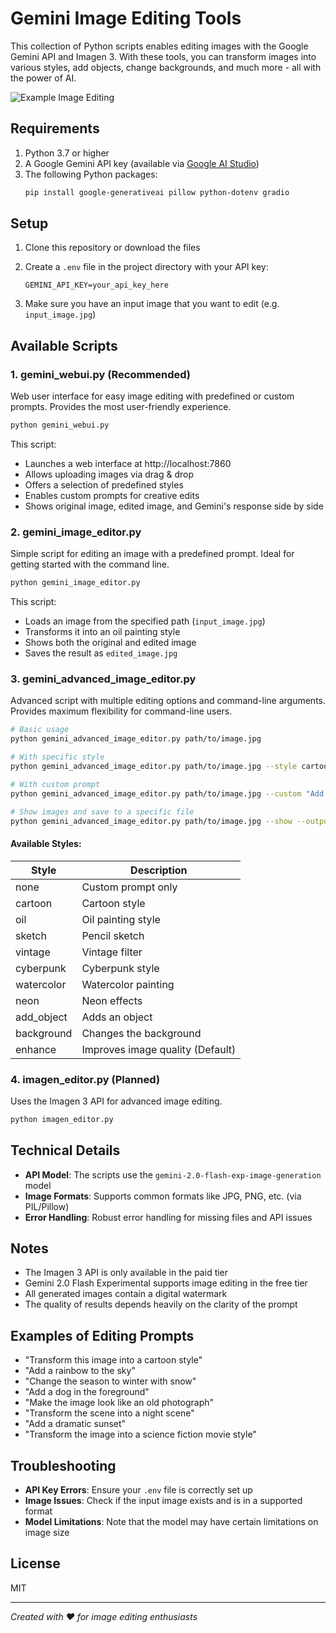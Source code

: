 # Gemini Image Editing Tools

This collection of Python scripts enables editing images with the Google Gemini API and Imagen 3. With these tools, you can transform images into various styles, add objects, change backgrounds, and much more - all with the power of AI.

![Example Image Editing](https://i.imgur.com/example.jpg)

## Requirements

1. Python 3.7 or higher
2. A Google Gemini API key (available via [Google AI Studio](https://aistudio.google.com))
3. The following Python packages:
   ```bash
   pip install google-generativeai pillow python-dotenv gradio
   ```

## Setup

1. Clone this repository or download the files

2. Create a `.env` file in the project directory with your API key:
   ```
   GEMINI_API_KEY=your_api_key_here
   ```

3. Make sure you have an input image that you want to edit (e.g. `input_image.jpg`)

## Available Scripts

### 1. gemini_webui.py (Recommended)

Web user interface for easy image editing with predefined or custom prompts. Provides the most user-friendly experience.

```bash
python gemini_webui.py
```

This script:
- Launches a web interface at http://localhost:7860
- Allows uploading images via drag & drop
- Offers a selection of predefined styles
- Enables custom prompts for creative edits
- Shows original image, edited image, and Gemini's response side by side

### 2. gemini_image_editor.py

Simple script for editing an image with a predefined prompt. Ideal for getting started with the command line.

```bash
python gemini_image_editor.py
```

This script:
- Loads an image from the specified path (`input_image.jpg`)
- Transforms it into an oil painting style
- Shows both the original and edited image
- Saves the result as `edited_image.jpg`

### 3. gemini_advanced_image_editor.py

Advanced script with multiple editing options and command-line arguments. Provides maximum flexibility for command-line users.

```bash
# Basic usage
python gemini_advanced_image_editor.py path/to/image.jpg

# With specific style
python gemini_advanced_image_editor.py path/to/image.jpg --style cartoon

# With custom prompt
python gemini_advanced_image_editor.py path/to/image.jpg --custom "Add a dinosaur to the image"

# Show images and save to a specific file
python gemini_advanced_image_editor.py path/to/image.jpg --show --output result.jpg
```

#### Available Styles:

| Style | Description |
|------|-------------|
| none | Custom prompt only |
| cartoon | Cartoon style |
| oil | Oil painting style |
| sketch | Pencil sketch |
| vintage | Vintage filter |
| cyberpunk | Cyberpunk style |
| watercolor | Watercolor painting |
| neon | Neon effects |
| add_object | Adds an object |
| background | Changes the background |
| enhance | Improves image quality (Default) |

### 4. imagen_editor.py (Planned)

Uses the Imagen 3 API for advanced image editing.

```bash
python imagen_editor.py
```

## Technical Details

- **API Model**: The scripts use the `gemini-2.0-flash-exp-image-generation` model
- **Image Formats**: Supports common formats like JPG, PNG, etc. (via PIL/Pillow)
- **Error Handling**: Robust error handling for missing files and API issues

## Notes

- The Imagen 3 API is only available in the paid tier
- Gemini 2.0 Flash Experimental supports image editing in the free tier
- All generated images contain a digital watermark
- The quality of results depends heavily on the clarity of the prompt

## Examples of Editing Prompts

- "Transform this image into a cartoon style"
- "Add a rainbow to the sky"
- "Change the season to winter with snow"
- "Add a dog in the foreground"
- "Make the image look like an old photograph"
- "Transform the scene into a night scene"
- "Add a dramatic sunset"
- "Transform the image into a science fiction movie style"

## Troubleshooting

- **API Key Errors**: Ensure your `.env` file is correctly set up
- **Image Issues**: Check if the input image exists and is in a supported format
- **Model Limitations**: Note that the model may have certain limitations on image size

## License

MIT

---

*Created with ❤️ for image editing enthusiasts*
